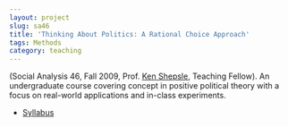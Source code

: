 ```yaml
---
layout: project
slug: sa46
title: 'Thinking About Politics: A Rational Choice Approach'
tags: Methods
category: teaching
---
```


(Social Analysis 46, Fall 2009, Prof. [Ken Shepsle][ks], Teaching Fellow). An
undergraduate course covering concept in positive political theory
with a focus on real-world applications and in-class experiments.
  
* [Syllabus][]

[ks]: http://scholar.harvard.edu/kshepsle/home
[Syllabus]: /files/teaching/sa46-syllabus.pdf
